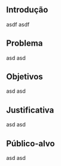 ## Introdução
asdf asdf
## Problema
asd asd
## Objetivos
asd asd
## Justificativa
asd asd
## Público-alvo
asd asd

